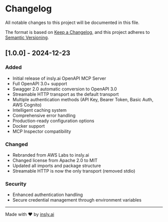 # Changelog

All notable changes to this project will be documented in this file.

The format is based on [Keep a Changelog](https://keepachangelog.com/en/1.0.0/),
and this project adheres to [Semantic Versioning](https://semver.org/spec/v2.0.0.html).

## [1.0.0] - 2024-12-23

### Added
- Initial release of insly.ai OpenAPI MCP Server
- Full OpenAPI 3.0+ support
- Swagger 2.0 automatic conversion to OpenAPI 3.0
- Streamable HTTP transport as the default transport
- Multiple authentication methods (API Key, Bearer Token, Basic Auth, AWS Cognito)
- Intelligent caching system
- Comprehensive error handling
- Production-ready configuration options
- Docker support
- MCP Inspector compatibility

### Changed
- Rebranded from AWS Labs to insly.ai
- Changed license from Apache 2.0 to MIT
- Updated all imports and package structure
- Streamable HTTP is now the only transport (removed stdio)

### Security
- Enhanced authentication handling
- Secure credential management through environment variables

---

Made with ❤️ by [insly.ai](https://insly.ai)